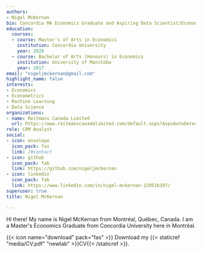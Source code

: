 ```yaml
---
authors:
- Nigel McKernan
bio: Concordia MA Economics Graduate and Aspiring Data Scientist/Economist.
education:
  courses:
  - course: Master's of Arts in Economics
    institution: Concordia University
    year: 2020
  - course: Bachelor of Arts (Honours) in Economics
    institution: University of Manitoba
    year: 2017
email: "nigeljmckernan@gmail.com"
highlight_name: false
interests:
- Economics
- Econometrics
- Machine Learning
- Data Science
organizations:
- name: Reitmans Canada Limited
  url: https://www.reitmanscanadalimited.com/default.aspx?AspxAutoDetectCookieSupport=1
role: CRM Analyst
social:
- icon: envelope
  icon_pack: fas
  link: /#contact
- icon: github
  icon_pack: fab
  link: https://github.com/nigeljmckernan
- icon: linkedin
  icon_pack: fab
  link: https://www.linkedin.com/in/nigel-mckernan-22951b107/
superuser: true
title: Nigel McKernan

---
```


Hi there! My name is Nigel McKernan from Montréal, Québec, Canada. I am a Master's Economics Graduate from Concordia University here in Montréal.

{{< icon name="download" pack="fas" >}} Download my {{< staticref "media/CV.pdf" "newtab" >}}CV{{< /staticref >}}.

